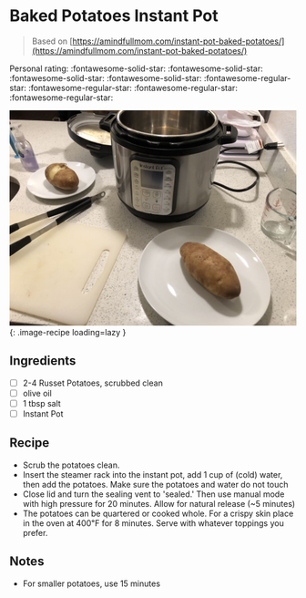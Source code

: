 <!-- Needs Manual Review -->

# Baked Potatoes Instant Pot

> Based on [https://amindfullmom.com/instant-pot-baked-potatoes/](https://amindfullmom.com/instant-pot-baked-potatoes/)

<!-- rating=1; (User can specify rating on scale of 1-5) -->
<!-- AUTO-UserRating -->
Personal rating: :fontawesome-solid-star: :fontawesome-solid-star: :fontawesome-solid-star: :fontawesome-solid-star: :fontawesome-regular-star: :fontawesome-regular-star: :fontawesome-regular-star: :fontawesome-regular-star:
<!-- /AUTO-UserRating -->

<!-- name_image=baked_potatoes_instant_pot.jpg; (User can specify image name) -->
<!-- AUTO-Image -->
![baked_potatoes_instant_pot.jpg](./baked_potatoes_instant_pot.jpg){: .image-recipe loading=lazy }
<!-- /AUTO-Image -->

## Ingredients

* [ ] 2-4 Russet Potatoes, scrubbed clean
* [ ] olive oil
* [ ] 1 tbsp salt
* [ ] Instant Pot

## Recipe

* Scrub the potatoes clean.
* Insert the steamer rack into the instant pot, add 1 cup of (cold) water, then add the potatoes. Make sure the potatoes and water do not touch
* Close lid and turn the sealing vent to 'sealed.' Then use manual mode with high pressure for 20 minutes. Allow for natural release (~5 minutes)
* The potatoes can be quartered or cooked whole. For a crispy skin place in the oven at 400℉ for 8 minutes. Serve with whatever toppings you prefer.

## Notes

* For smaller potatoes, use 15 minutes
